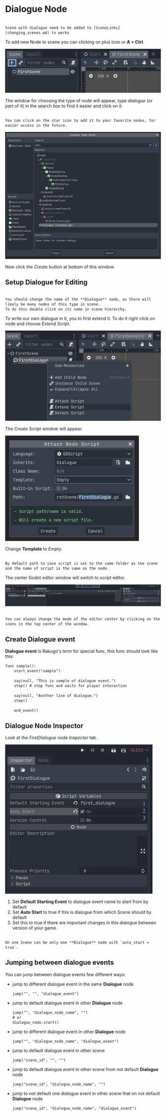 # Dialogue Node

```{note}

Scene with dialogue need to be added to [SceneLinks](changing_scenes.md) to works
```

To add new Node to scene you can clicking on plus icon or **A + Ctrl**.

![](_images/dialogue_node/01.png)

The window for choosing the type of node will appear, type _dialogue_ (or part of it) in the search box to find it easier and click on it.

```{tip}

You can click on the star icon to add it to your favorite nodes, for easier access in the future.
```

![](_images/dialogue_node/02.png)

Now click the _Create_ button at bottom of this window.

## Setup Dialogue for Editing

```{note}

You should change the name of the **Dialogue** node, as there will likely be many nodes of this type in scene.
To do this double click on its name in scene hierarchy.
```

To write our own dialogue in it, you to first extend it.
To do it right click on node and choose _Extend Script_.

![](_images/dialogue_node/03.png)

The Create Script window will appear.

![](_images/dialogue_node/04.png)

Change **Template** to _Empty_.

```{note}

By default path to save script is set to the same folder as the scene and the name of script is the same as the node.
```

The center Godot editor window will switch to script editor.

![](_images/dialogue_node/05.png)

```{tip}

You can always change the mode of the editor center by clicking on the icons in the top center of the window.
```

## Create Dialogue event

**Dialogue event** is Rakugo's term for special func, this func should look like this:

```gdscript
func sample():
    start_event("sample")

    say(null, "This is sample of dialogue event.")
    step() # stop func and waits for player interaction

    say(null, "Another line of dialogue.")
    step()

    end_event()
```

## Dialogue Node Inspector

Look at the _FirstDialogue_ node _Inspector_ tab.

![](_images/dialogue_node/06.png)

1. Set **Default Starting Event** to dialogue event name to start from by default
2. Set **Auto Start** to true if this is dialogue from which Scene should by default
3. Set this to true if there are important changes in this dialogue between version of your game.

```{warning}

On one Scene can be only one **Dialogue** node with `auto_start = true`.
```

## Jumping between dialogue events

You can jump between dialogue events few different ways:

- jump to different dialogue event in the same **Dialogue** node

  ```gdscript
  jump("", "", "dialogue_event")
  ```

- jump to default dialogue event in other **Dialogue** node

  ```gdscript
  jump("", "dialogue_node_name", "")
  # or
  dialogue_node.start()
  ```

- jump to different dialogue event in other **Dialogue** node

  ```gdscript
  jump("", "dialogue_node_name", "dialogue_event")
  ```

- jump to default dialogue event in other scene

  ```gdscript
  jump("scene_id", "", "")
  ```

- jump to default dialogue event in other scene from not default **Dialogue** node
  ```gdscript
  jump("scene_id", "dialogue_node_name", "")
  ```
- jump to not default one dialogue event in other scene that on not default **Dialogue** node
  ```gdscript
  jump("scene_id", "dialogue_node_name", "dialogue_event")
  ```
